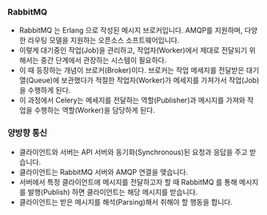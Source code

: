 ### RabbitMQ
- RabbitMQ 는 Erlang 으로 작성된 메시지 브로커입니다. AMQP를 지원하며, 다양한 라우팅 모델을 지원하는 오픈소스 소프트웨어입니다.
- 이렇게 대기중인 작업(Job)을 관리하고, 작업자(Worker)에서 제대로 전달되기 위해서는 중간 단계에서 관장하는 시스템이 필요하다.
- 이 때 등장하는 개념이 브로커(Broker)이다. 브로커는 작업 메세지를 전달받은 대기열(Queue)에 보관했다가 적절한 작업자(Worker)가 메세지를 가져가서 작업(Job)을 수행하게 된다.
- 이 과정에서 Celery는 메세지를 전달하는 역할(Publisher)과 메시지를 가져와 작업을 수행하는 역할(Worker)을 담당하게 된다.

### 양방향 통신
- 클라이언트와 서버는 API 서버와 동기화(Synchronous)된 요청과 응답을 주고 받습니다.
- 클라이언트는 RabbitMQ 서버와 AMQP 연결을 맺습니다.
- 서버에서 특정 클라이언트에 메시지를 전달하고자 할 때 RabbitMQ 를 통해 메시지를 발행(Publish) 하면 클라이언트는 해당 메시지를 받습니다.
- 클라이언트는 받은 메시지를 해석(Parsing)해서 취해야 할 행동을 합니다.
